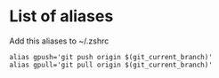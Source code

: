 # List of aliases

Add this aliases to ~/.zshrc

```
alias gpush='git push origin $(git_current_branch)'
alias gpull='git pull origin $(git_current_branch)'
```